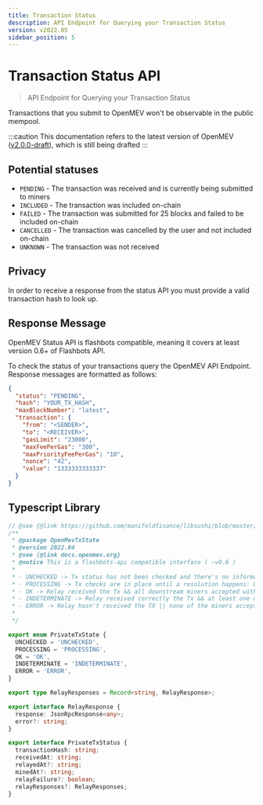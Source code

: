 ```yaml
---
title: Transaction Status
description: API Endpoint for Querying your Transaction Status
version: v2022.05
sidebar_position: 5
---
```


# Transaction Status API

> API Endpoint for Querying your Transaction Status

Transactions that you submit to OpenMEV won't be observable in the public mempool.

<!-- prettier-ignore -->
:::caution 
This documentation refers to the latest version of OpenMEV ([v2.0.0-draft](#)), which is still being drafted 
:::

## Potential statuses

- `PENDING` - The transaction was received and is currently being submitted to miners
- `INCLUDED` - The transaction was included on-chain
- `FAILED` - The transaction was submitted for 25 blocks and failed to be included on-chain
- `CANCELLED` - The transaction was cancelled by the user and not included on-chain
- `UNKNOWN` - The transaction was not received

## Privacy

In order to receive a response from the status API you must provide a valid transaction hash to look up.

## Response Message

OpenMEV Status API is flashbots compatible, meaning it covers at least version 0.6+ of Flashbots API.

To check the status of your transactions query the OpenMEV API Endpoint. Response messages are formatted as follows:

```json
{
  "status": "PENDING",
  "hash": "YOUR_TX_HASH",
  "maxBlockNumber": "latest",
  "transaction": {
    "from": "<SENDER>",
    "to": "<RECEIVER>",
    "gasLimit": "23000",
    "maxFeePerGas": "300",
    "maxPriorityFeePerGas": "10",
    "nonce": "42",
    "value": "1333333333337"
  }
}
```

## Typescript Library

```ts twoslash
// @see {@link https://github.com/manifoldfinance/libsushi/blob/master/src/SushiGuard/index.ts}
/**
 * @package OpenMevTxState
 * @version 2022.04
 * @see {@link docs.openmev.org}
 * @notice This is a flashbots-api compatible interface ( ~v0.6 )
 *
 * - UNCHECKED -> Tx status has not been checked and there's no information about it.
 * - PROCESSING -> Tx checks are in place until a resolution happens: OK, INDETERMINATE, ERROR.
 * - OK -> Relay received the Tx && all downstream miners accepted without complains && tx mined successfully
 * - INDETERMINATE -> Relay received correctly the Tx && at least one miner accepted the TX && TX potentially mineable
 * - ERROR -> Relay hasn't received the TX || none of the miners accepted the Tx || Tx was not mined successfully
 *
 */

export enum PrivateTxState {
  UNCHECKED = 'UNCHECKED',
  PROCESSING = 'PROCESSING',
  OK = 'OK',
  INDETERMINATE = 'INDETERMINATE',
  ERROR = 'ERROR',
}

export type RelayResponses = Record<string, RelayResponse>;

export interface RelayResponse {
  response: JsonRpcResponse<any>;
  error?: string;
}

export interface PrivateTxStatus {
  transactionHash: string;
  receivedAt: string;
  relayedAt?: string;
  minedAt?: string;
  relayFailure?: boolean;
  relayResponses?: RelayResponses;
}
```

